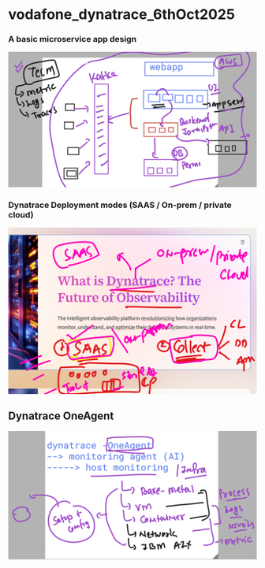 # vodafone_dynatrace_6thOct2025

### A basic microservice app design

<img src="app1.png">


### Dynatrace Deployment modes (SAAS / On-prem / private cloud)

<img src="app2.png">


## Dynatrace OneAgent 

<img src="app3.png">